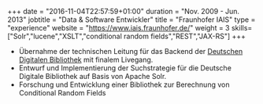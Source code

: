 +++
date = "2016-11-04T22:57:59+01:00"
duration = "Nov. 2009 - Jun. 2013"
jobtitle = "Data & Software Entwickler"
title = "Fraunhofer IAIS"
type = "experience"
website = "https://www.iais.fraunhofer.de/"
weight = 3
skills=["Solr","lucene","XSLT","conditional random fields","REST","JAX-RS"]
+++
* Übernahme der technischen Leitung f&uuml;r das Backend der <a href="http://www.ddb.de ">Deutschen Digitalen Bibliothek</a> mit finalem Livegang.
* Entwurf und Implementierung der Suchstrategie f&uuml;r die Deutsche Digitale Bibliothek auf Basis von Apache Solr.
* Forschung und Entwicklung einer Bibliothek zur Berechnung von Conditional Random Fields
